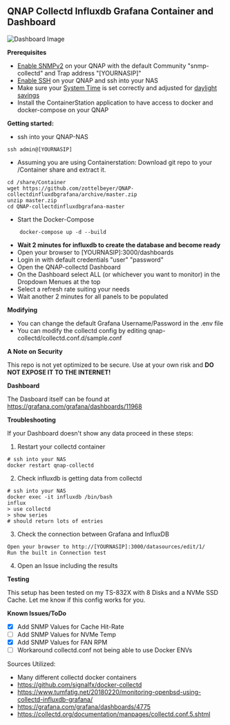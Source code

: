 ## QNAP Collectd Influxdb Grafana Container and Dashboard

![Dashboard Image](https://i.imgur.com/i4Dwf4l.png)

**Prerequisites**
- [Enable SNMPv2](https://docs.qnap.com/nas/QTS4.4.1/ENG/GUID-1309558B-BFEF-496D-B2DE-6B48D0DE528F.html) on your QNAP with the default Community "snmp-collectd" and Trap address "[YOURNASIP]"
- [Enable SSH](https://docs.qnap.com/nas/QTS4.4.1/ENG/GUID-F27FD4D2-154F-4D9C-B0B1-7121544F427F.html) on your QNAP and ssh into your NAS
- Make sure your [System Time](https://docs.qnap.com/nas/QTS4.4.1/ENG/GUID-F0F0940F-E013-4056-B6BF-A74DC32B5A3F.html) is set correctly and adjusted for [daylight savings](https://docs.qnap.com/nas/QTS4.4.1/ENG/GUID-13394239-A1B1-4FD3-B7A7-F7100617D78F.html)
- Install the ContainerStation application to have access to docker and docker-compose on your QNAP

**Getting started:**

- ssh into your QNAP-NAS

```
ssh admin@[YOURNASIP]
```

- Assuming you are using Containerstation: Download git repo to your /Container share and extract it.


```
cd /share/Container
wget https://github.com/zottelbeyer/QNAP-collectdinfluxdbgrafana/archive/master.zip
unzip master.zip
cd QNAP-collectdinfluxdbgrafana-master
```


- Start the Docker-Compose

```
    docker-compose up -d --build
```

- **Wait 2 minutes for influxdb to create the database and become ready**
- Open your browser to [YOURNASIP]:3000/dashboards
- Login in with default credentials "user" "password"
- Open the QNAP-collectd Dashboard
- On the Dashboard select ALL (or whichever you want to monitor) in the Dropdown Menues at the top
- Select a refresh rate suiting your needs
- Wait another 2 minutes for all panels to be populated

**Modifying**

- You can change the default Grafana Username/Password in the .env file
- You can modify the collectd config by editing qnap-collectd/collectd.conf.d/sample.conf

**A Note on Security**

This repo is not yet optimized to be secure. Use at your own risk and **DO NOT EXPOSE IT TO THE INTERNET!**

**Dashboard**

The Dasboard itself can be found at https://grafana.com/grafana/dashboards/11968

**Troubleshooting**

If your Dashboard doesn't show any data proceed in these steps:

1. Restart your collectd container
```
# ssh into your NAS
docker restart qnap-collectd
```
2. Check influxdb is getting data from collectd
```
# ssh into your NAS
docker exec -it influxdb /bin/bash
influx
> use collectd
> show series
# should return lots of entries
```
3. Check the connection between Grafana and InfluxDB
```
Open your browser to http://[YOURNASIP]:3000/datasources/edit/1/
Run the built in Connection test
```
4. Open an Issue including the results

**Testing**

This setup has been tested on my TS-832X with 8 Disks and a NVMe SSD Cache. Let me know if this config works for you.

**Known Issues/ToDo**

- [x] Add SNMP Values for Cache Hit-Rate
- [ ] Add SNMP Values for NVMe Temp
- [x] Add SNMP Values for FAN RPM
- [ ] Workaround collectd.conf not being able to use Docker ENVs

Sources Utilized:
- Many different collectd docker containers
- https://github.com/signalfx/docker-collectd
- https://www.tumfatig.net/20180220/monitoring-openbsd-using-collectd-influxdb-grafana/
- https://grafana.com/grafana/dashboards/4775
- https://collectd.org/documentation/manpages/collectd.conf.5.shtml
